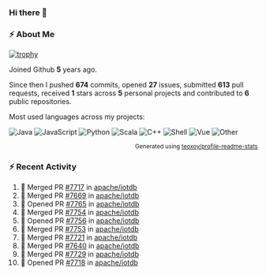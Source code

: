 ### Hi there 👋

### :zap: About Me

[![trophy](https://github-profile-trophy.vercel.app/?username=HTHou&theme=onedark)](https://github.com/ryo-ma/github-profile-trophy)
   
Joined Github **5** years ago.

Since then I pushed **674** commits, opened **27** issues, submitted **613** pull requests, received **1** stars across **5** personal projects and contributed to **6** public repositories.

Most used languages across my projects:

![Java](https://img.shields.io/static/v1?style=flat-square&label=%E2%A0%80&color=555&labelColor=%23b07219&message=Java%EF%B8%B194.4%25)
![JavaScript](https://img.shields.io/static/v1?style=flat-square&label=%E2%A0%80&color=555&labelColor=%23f1e05a&message=JavaScript%EF%B8%B11.4%25)
![Python](https://img.shields.io/static/v1?style=flat-square&label=%E2%A0%80&color=555&labelColor=%233572A5&message=Python%EF%B8%B10.7%25)
![Scala](https://img.shields.io/static/v1?style=flat-square&label=%E2%A0%80&color=555&labelColor=%23c22d40&message=Scala%EF%B8%B10.6%25)
![C++](https://img.shields.io/static/v1?style=flat-square&label=%E2%A0%80&color=555&labelColor=%23f34b7d&message=C%2B%2B%EF%B8%B10.6%25)
![Shell](https://img.shields.io/static/v1?style=flat-square&label=%E2%A0%80&color=555&labelColor=%2389e051&message=Shell%EF%B8%B10.4%25)
![Vue](https://img.shields.io/static/v1?style=flat-square&label=%E2%A0%80&color=555&labelColor=%2341b883&message=Vue%EF%B8%B10.3%25)
![Other](https://img.shields.io/static/v1?style=flat-square&label=%E2%A0%80&color=555&labelColor=%23ededed&message=Other%EF%B8%B11.2%25)

<p align="right"><sub>Generated using <a href="https://github.com/marketplace/actions/profile-readme-stats">teoxoy/profile-readme-stats</a></sub></p>


<!--![](https://github.com/HTHou/HTHou/blob/output/github-contribution-grid-snake.svg)-->

<!--![Haonan Hou's github stats](https://github-readme-stats.vercel.app/api?username=HTHou&count_private=true&show_icons=true&theme=onedark)-->

<!--![Haonan Hou's wakatime stats](https://github-readme-stats.vercel.app/api/wakatime?username=HTHou&layout=compact&theme=onedark)-->

<!--![Top Langs](https://github-readme-stats.vercel.app/api/top-langs/?username=HTHou&theme=onedark&layout=compact)-->

### :zap: Recent Activity
<!--START_SECTION:activity-->
1. 🎉 Merged PR [#7717](https://github.com/apache/iotdb/pull/7717) in [apache/iotdb](https://github.com/apache/iotdb)
2. 🎉 Merged PR [#7669](https://github.com/apache/iotdb/pull/7669) in [apache/iotdb](https://github.com/apache/iotdb)
3. 💪 Opened PR [#7765](https://github.com/apache/iotdb/pull/7765) in [apache/iotdb](https://github.com/apache/iotdb)
4. 🎉 Merged PR [#7754](https://github.com/apache/iotdb/pull/7754) in [apache/iotdb](https://github.com/apache/iotdb)
5. 💪 Opened PR [#7756](https://github.com/apache/iotdb/pull/7756) in [apache/iotdb](https://github.com/apache/iotdb)
6. 🎉 Merged PR [#7753](https://github.com/apache/iotdb/pull/7753) in [apache/iotdb](https://github.com/apache/iotdb)
7. 🎉 Merged PR [#7721](https://github.com/apache/iotdb/pull/7721) in [apache/iotdb](https://github.com/apache/iotdb)
8. 🎉 Merged PR [#7640](https://github.com/apache/iotdb/pull/7640) in [apache/iotdb](https://github.com/apache/iotdb)
9. 🎉 Merged PR [#7729](https://github.com/apache/iotdb/pull/7729) in [apache/iotdb](https://github.com/apache/iotdb)
10. 💪 Opened PR [#7718](https://github.com/apache/iotdb/pull/7718) in [apache/iotdb](https://github.com/apache/iotdb)
<!--END_SECTION:activity-->

<!--
**HTHou/HTHou** is a ✨ _special_ ✨ repository because its `README.md` (this file) appears on your GitHub profile.

Here are some ideas to get you started:

- 🔭 I’m currently working on ...
- 🌱 I’m currently learning ...
- 👯 I’m looking to collaborate on ...
- 🤔 I’m looking for help with ...
- 💬 Ask me about ...
- 📫 How to reach me: ...
- 😄 Pronouns: ...
- ⚡ Fun fact: ...
-->
